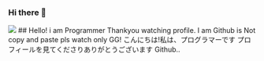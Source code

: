### Hi there 👋

 <img src="https://github-readme-stats.vercel.app/api/top-langs/?username=eita0819&layout=compact">
## Hello! i am Programmer
Thankyou watching profile.
I am Github is Not copy and paste
pls watch only
GG!
こんにちは!私は、プログラマーです
プロフィールを見てくださりありがとうございます
Github..
